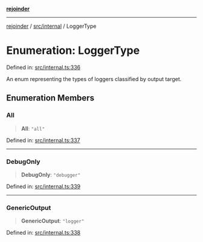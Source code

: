 [**rejoinder**](../../../README.md)

***

[rejoinder](../../../README.md) / [src/internal](../README.md) / LoggerType

# Enumeration: LoggerType

Defined in: [src/internal.ts:336](https://github.com/Xunnamius/rejoinder/blob/8a503ebeed2689d0efaa12692a8cdaf933b5902d/src/internal.ts#L336)

An enum representing the types of loggers classified by output target.

## Enumeration Members

### All

> **All**: `"all"`

Defined in: [src/internal.ts:337](https://github.com/Xunnamius/rejoinder/blob/8a503ebeed2689d0efaa12692a8cdaf933b5902d/src/internal.ts#L337)

***

### DebugOnly

> **DebugOnly**: `"debugger"`

Defined in: [src/internal.ts:339](https://github.com/Xunnamius/rejoinder/blob/8a503ebeed2689d0efaa12692a8cdaf933b5902d/src/internal.ts#L339)

***

### GenericOutput

> **GenericOutput**: `"logger"`

Defined in: [src/internal.ts:338](https://github.com/Xunnamius/rejoinder/blob/8a503ebeed2689d0efaa12692a8cdaf933b5902d/src/internal.ts#L338)
